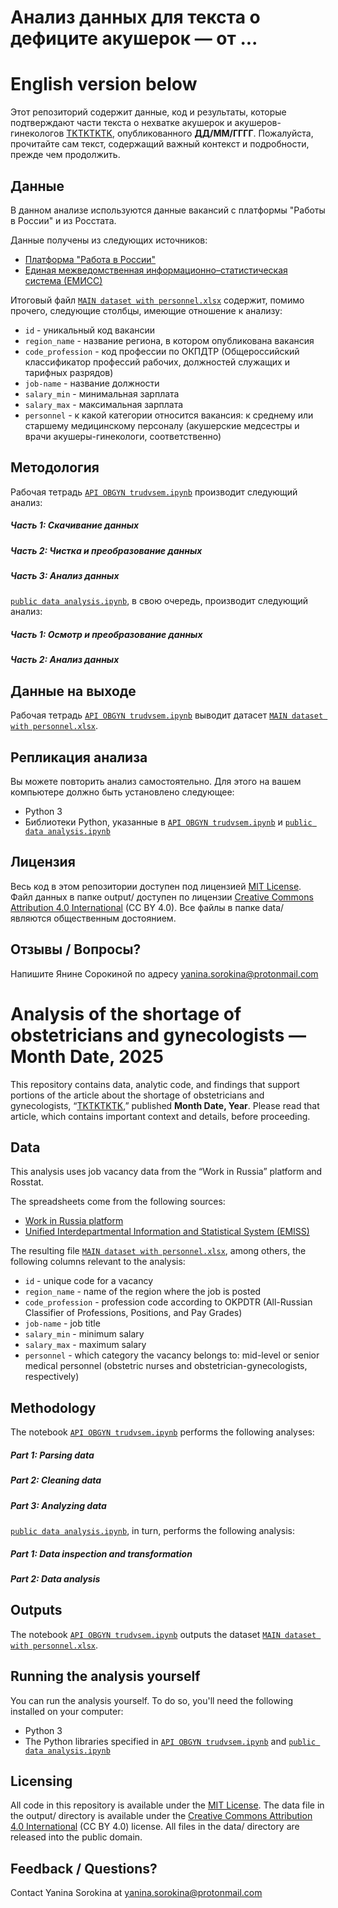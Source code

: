# Анализ данных для текста о дефиците акушерок — от ...
# English version below

Этот репозиторий содержит данные, код и результаты, которые подтверждают части текста о нехватке акушерок и акушеров-гинекологов [TKTKTKTK](https://friendly2.me/support/glasnaya/), опубликованного **ДД/ММ/ГГГГ**. Пожалуйста, прочитайте сам текст, содержащий важный контекст и подробности, прежде чем продолжить.

## Данные

В данном анализе используются данные вакансий с платформы "Работы в России" и из Росстата.

Данные получены из следующих источников:

- [Платформа "Работа в России"](https://trudvsem.ru)
- [Единая межведомственная информационно–статистическая система (ЕМИСС)](https://fedstat.ru)


Итоговый файл [`MAIN dataset with personnel.xlsx`](https://github.com/yanina-sorokina/glasnaya/blob/main/MAIN%20dataset%20with%20personnel.xlsx) содержит, помимо прочего, следующие столбцы, имеющие отношение к анализу:

- `id` - уникальный код вакансии
- `region_name` - название региона, в котором опубликована вакансия
- `code_profession` - код профессии по ОКПДТР (Общероссийский классификатор профессий рабочих, должностей служащих и тарифных разрядов)
- `job-name` - название должности
- `salary_min` - минимальная зарплата
- `salary_max` - максимальная зарплата
- `personnel` - к какой категории относится вакансия: к среднему или старшему медицинскому персоналу (акушерские медсестры и врачи акушеры-гинекологи, соответственно)

## Методология

Рабочая тетрадь [`API OBGYN trudvsem.ipynb`](https://github.com/yanina-sorokina/glasnaya/blob/main/API%20OBGYN%20trudvsem.ipynb) производит следующий анализ:

##### Часть 1: Скачивание данных

##### Часть 2: Чистка и преобразование данных

##### Часть 3: Анализ данных

[`public data analysis.ipynb`](https://github.com/yanina-sorokina/glasnaya/blob/main/public%20data%20analysis.ipynb), в свою очередь, производит следующий анализ:

##### Часть 1: Осмотр и преобразование данных

##### Часть 2: Анализ данных

## Данные на выходе

Рабочая тетрадь [`API OBGYN trudvsem.ipynb`](https://github.com/yanina-sorokina/glasnaya/blob/main/API%20OBGYN%20trudvsem.ipynb) выводит датасет [`MAIN dataset with personnel.xlsx`](https://github.com/yanina-sorokina/glasnaya/blob/main/MAIN%20dataset%20with%20personnel.xlsx).

## Репликация анализа

Вы можете повторить анализ самостоятельно. Для этого на вашем компьютере должно быть установлено следующее:

- Python 3
- Библиотеки Python, указанные в [`API OBGYN trudvsem.ipynb`](https://github.com/yanina-sorokina/glasnaya/blob/main/API%20OBGYN%20trudvsem.ipynb) и [`public data analysis.ipynb`](https://github.com/yanina-sorokina/glasnaya/blob/main/public%20data%20analysis.ipynb)

## Лицензия

Весь код в этом репозитории доступен под лицензией [MIT License](https://opensource.org/licenses/MIT). Файл данных в папке output/ доступен по лицензии [Creative Commons Attribution 4.0 International](https://creativecommons.org/licenses/by/4.0/) (CC BY 4.0). Все файлы в папке data/ являются общественным достоянием.

## Отзывы / Вопросы?

Напишите Янине Сорокиной по адресу yanina.sorokina@protonmail.com

# Analysis of the shortage of obstetricians and gynecologists — Month Date, 2025

This repository contains data, analytic code, and findings that support portions of the article about the shortage of obstetricians and gynecologists, “[TKTKTKTK](https://friendly2.me/support/glasnaya/),” published **Month Date, Year**. Please read that article, which contains important context and details, before proceeding.

## Data

This analysis uses job vacancy data from the “Work in Russia” platform and Rosstat.

The spreadsheets come from the following sources:

- [Work in Russia platform](https://trudvsem.ru)
- [Unified Interdepartmental Information and Statistical System (EMISS)](https://fedstat.ru)

The resulting file [`MAIN dataset with personnel.xlsx`](https://github.com/yanina-sorokina/glasnaya/blob/main/MAIN%20dataset%20with%20personnel.xlsx), among others, the following columns relevant to the analysis:

- `id` - unique code for a vacancy
- `region_name` - name of the region where the job is posted
- `code_profession` - profession code according to OKPDTR (All-Russian Classifier of Professions, Positions, and Pay Grades)
- `job-name` - job title
- `salary_min` - minimum salary
- `salary_max` - maximum salary
- `personnel` - which category the vacancy belongs to: mid-level or senior medical personnel (obstetric nurses and obstetrician-gynecologists, respectively)

## Methodology

The notebook [`API OBGYN trudvsem.ipynb`](https://github.com/yanina-sorokina/glasnaya/blob/main/API%20OBGYN%20trudvsem.ipynb) performs the following analyses:

##### Part 1: Parsing data

##### Part 2: Cleaning data

##### Part 3: Analyzing data

[`public data analysis.ipynb`](https://github.com/yanina-sorokina/glasnaya/blob/main/public%20data%20analysis.ipynb), in turn, performs the following analysis:

##### Part 1: Data inspection and transformation

##### Part 2: Data analysis

## Outputs

The notebook [`API OBGYN trudvsem.ipynb`](https://github.com/yanina-sorokina/glasnaya/blob/main/API%20OBGYN%20trudvsem.ipynb) outputs the dataset [`MAIN dataset with personnel.xlsx`](https://github.com/yanina-sorokina/glasnaya/blob/main/MAIN%20dataset%20with%20personnel.xlsx).

## Running the analysis yourself

You can run the analysis yourself. To do so, you'll need the following installed on your computer:

- Python 3
- The Python libraries specified in [`API OBGYN trudvsem.ipynb`](https://github.com/yanina-sorokina/glasnaya/blob/main/API%20OBGYN%20trudvsem.ipynb) and [`public data analysis.ipynb`](https://github.com/yanina-sorokina/glasnaya/blob/main/public%20data%20analysis.ipynb)

## Licensing

All code in this repository is available under the [MIT License](https://opensource.org/licenses/MIT). The data file in the output/ directory is available under the [Creative Commons Attribution 4.0 International](https://creativecommons.org/licenses/by/4.0/) (CC BY 4.0) license. All files in the data/ directory are released into the public domain.

## Feedback / Questions?

Contact Yanina Sorokina at yanina.sorokina@protonmail.com